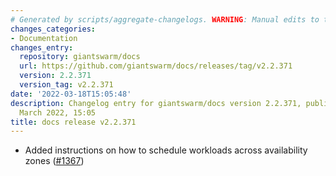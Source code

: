 ```yaml
---
# Generated by scripts/aggregate-changelogs. WARNING: Manual edits to this files will be overwritten.
changes_categories:
- Documentation
changes_entry:
  repository: giantswarm/docs
  url: https://github.com/giantswarm/docs/releases/tag/v2.2.371
  version: 2.2.371
  version_tag: v2.2.371
date: '2022-03-18T15:05:48'
description: Changelog entry for giantswarm/docs version 2.2.371, published on 18
  March 2022, 15:05
title: docs release v2.2.371
---
```


- Added instructions on how to schedule workloads across availability zones ([#1367](https://github.com/giantswarm/docs/pull/1367))
